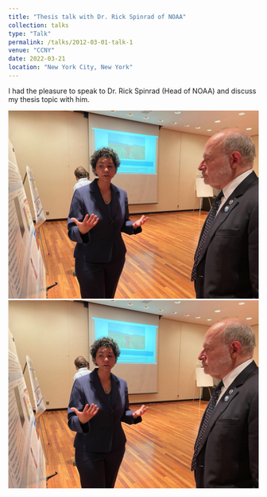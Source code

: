 ```yaml
---
title: "Thesis talk with Dr. Rick Spinrad of NOAA"
collection: talks
type: "Talk"
permalink: /talks/2012-03-01-talk-1
venue: "CCNY"
date: 2022-03-21
location: "New York City, New York"
---
```


I had the pleasure to speak to Dr. Rick Spinrad (Head of NOAA) and discuss my thesis topic with him. 

<img src='/images/b4afc1e3-7794-4456-b798-f0762c336743 (1).JPG'>

<img src='/images/b4afc1e3-7794-4456-b798-f0762c336743 (1).JPG'>

